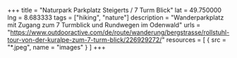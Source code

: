 +++
title = "Naturpark Parkplatz Steigerts / 7 Turm Blick"
lat = 49.750000
lng = 8.683333
tags = ["hiking", "nature"]
description = "Wanderparkplatz mit Zugang zum 7 Turmblick und Rundwegen im Odenwald"
urls = "https://www.outdooractive.com/de/route/wanderung/bergstrasse/rollstuhl-tour-von-der-kuralpe-zum-7-turm-blick/226929272/"
resources = [
    { src = "*.jpeg", name = "images" }
]
+++